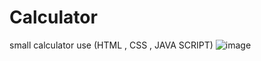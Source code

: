 # Calculator
small calculator use (HTML , CSS , JAVA SCRIPT)
![image](https://user-images.githubusercontent.com/75070096/202866090-7fe58c23-ca46-47e1-922d-02dccc08e380.png)

